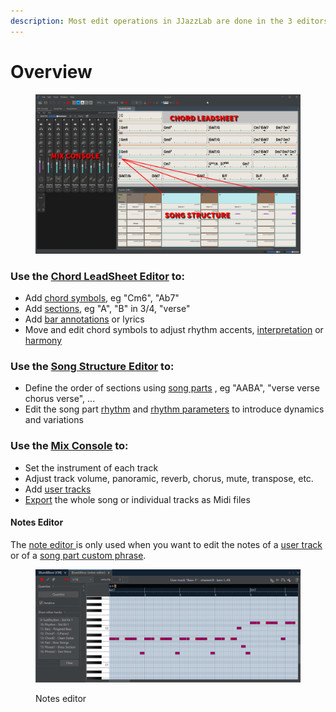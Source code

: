 ```yaml
---
description: Most edit operations in JJazzLab are done in the 3 editors below.
---
```


# Overview

<figure><img src="../.gitbook/assets/FullEditorsText.png" alt=""><figcaption></figcaption></figure>

### Use the [**Chord LeadSheet Editor**](chord-lead-sheet.md) to:

* Add [chord symbols](chord-lead-sheet.md#chord-symbols), eg "Cm6", "Ab7"
* Add [sections](chord-lead-sheet.md#sections-input), eg "A", "B" in 3/4, "verse"
* Add [bar annotations](chord-lead-sheet.md#bar-annotations-lyrics) or lyrics
* Move and edit chord symbols to adjust rhythm accents, [interpretation](chord-lead-sheet.md#interpretation) or [harmony](chord-lead-sheet.md#harmony)

### Use the [**Song Structure Editor**](song-structure.md) to:

* Define the order of sections using [song parts](song-structure.md#song-parts) , eg "AABA", "verse verse chorus verse", ...
* Edit the song part [rhythm](song-structure.md#change-rhythm) and [rhythm parameters](song-structure.md#rhythm-parameters) to introduce dynamics and variations

### Use the [**Mix Console**](mix-console.md) to:

* Set the instrument of each track
* Adjust track volume, panoramic, reverb, chorus, mute, transpose, etc.
* Add [user tracks](mix-console.md#user-tracks)
* [Export](mix-console.md#export-to-midi-file-with-mouse-drag-and-drop) the whole song or individual tracks as Midi files

#### Notes Editor

The [note editor ](overview.md#note-editor)is only used when you want to edit the notes of a [user track](mix-console.md#user-tracks) or of a [song part custom phrase](song-structure.md#rhythm-parameters).

<figure><img src="../.gitbook/assets/2023-12-31 23_11_42-JJazzLab  4.0.2.png" alt=""><figcaption><p>Notes editor</p></figcaption></figure>
